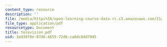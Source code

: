 ```yaml
---
content_type: resource
description: ''
file: /media/https%3A/open-learning-course-data-rc.s3.amazonaws.com/21a-212-myth-ritual-and-symbolism-spring-2004/3a930f0e07d6465572d6ca6dc0dd7945_television.pdf
file_type: application/pdf
resourcetype: Document
title: television.pdf
uid: 3a930f0e-07d6-4655-72d6-ca6dc0dd7945
---
```

